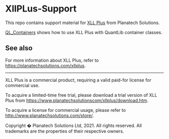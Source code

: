 # XllPLus-Support

This repo contains support material for [XLL Plus](https://planatechsolutions.com/xllplus) from Planatech Solutions.

[QL_Containers](QL_Containers/readme.md) shows how to use XLL Plus with QuantLib container classes.


## See also

For more information about XLL Plus, refer to <https://planatechsolutions.com/xllplus>.

---

XLL Plus is a commercial product, requiring a valid paid-for license for commercial use.

To acquire a limited-time free trial, please download a trial version of XLL Plus from 
https://www.planatechsolutionscom/xllplus/download.htm.

To acquire a license for commercial usage, please refer to http://www.planatechsolutions.com/store/.

Copyright � Planatech Solutions Ltd, 2021. All rights reserved. All trademarks are the properties of their respective owners.
